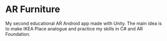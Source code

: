 # AR Furniture
My second educational AR Android app made with Unity.
The main idea is to make IKEA Place analogue and practice my skills in C# and AR Foundation.
